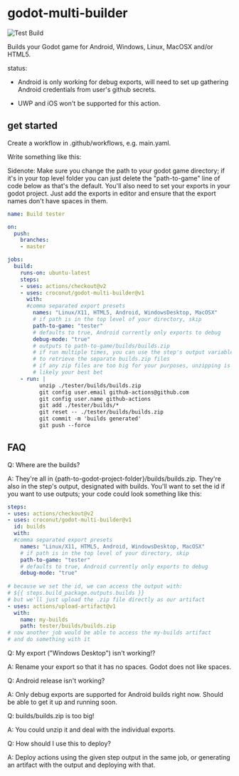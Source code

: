 # godot-multi-builder
![Test Build](https://github.com/croconut/godot-debug-builder/workflows/Build%20tester/badge.svg)

Builds your Godot game for Android, Windows, Linux, MacOSX and/or HTML5.

status: 
- Android is only working for debug exports, will need to set up gathering Android credentials 
from user's github secrets. 

- UWP and iOS won't be supported for this action.

## get started

Create a workflow in .github/workflows, e.g. main.yaml.

Write something like this: 

Sidenote: Make sure you change the path to your godot game directory; if it's in 
your top level folder you can just delete the "path-to-game" line of code below as that's the default. 
You'll also need to set your exports in your godot project. Just add the exports in editor and ensure that
the export names don't have spaces in them.

~~~ yaml
name: Build tester

on:
  push:
    branches:
    - master

jobs:
  build:
    runs-on: ubuntu-latest
    steps:
    - uses: actions/checkout@v2
    - uses: croconut/godot-multi-builder@v1
      with:
      #comma separated export presets
        names: "Linux/X11, HTML5, Android, WindowsDesktop, MacOSX"
        # if path is in the top level of your directory, skip
        path-to-game: "tester"
        # defaults to true, Android currently only exports to debug
        debug-mode: "true"
        # outputs to path-to-game/builds/builds.zip
        # if run multiple times, you can use the step's output variable
        # to retrieve the separate builds.zip files
        # if any zip files are too big for your purposes, unzipping is
        # likely your best bet
    - run: |
          unzip ./tester/builds/builds.zip
          git config user.email github-actions@github.com
          git config user.name github-actions
          git add ./tester/builds/*
          git reset -- ./tester/builds/builds.zip
          git commit -m 'builds generated'
          git push --force
~~~

## FAQ

Q: Where are the builds?

A: They're all in {path-to-godot-project-folder}/builds/builds.zip. They're also in the step's output, 
designated with builds. You'll want to set the id if you want to use outputs; your code could look something like this:

~~~ yaml
steps:
- uses: actions/checkout@v2
- uses: croconut/godot-multi-builder@v1
  id: builds
  with:
  #comma separated export presets
    names: "Linux/X11, HTML5, Android, WindowsDesktop, MacOSX"
    # if path is in the top level of your directory, skip
    path-to-game: "tester"
    # defaults to true, Android currently only exports to debug
    debug-mode: "true"
   
# because we set the id, we can access the output with:
# ${{ steps.build_package.outputs.builds }}
# but we'll just upload the .zip file directly as our artifact
- uses: actions/upload-artifact@v1
  with:
    name: my-builds
    path: tester/builds/builds.zip
# now another job would be able to access the my-builds artifact
# and do something with it
~~~

Q: My export ("Windows Desktop") isn't working!?

A: Rename your export so that it has no spaces. Godot does not like spaces.

Q: Android release isn't working?

A: Only debug exports are supported for Android builds right now. Should be able to get it up and running soon.

Q: builds/builds.zip is too big!

A: You could unzip it and deal with the individual exports.

Q: How should I use this to deploy?

A: Deploy actions using the given step output in the same job, or generating an artifact with the output and deploying with that.
